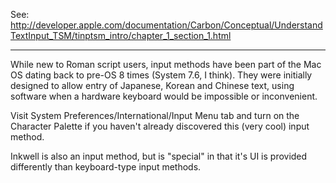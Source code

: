See: http://developer.apple.com/documentation/Carbon/Conceptual/UnderstandTextInput_TSM/tinptsm_intro/chapter_1_section_1.html

----

While new to Roman script users, input methods have been part of the Mac OS dating back to pre-OS 8 times (System 7.6, I think). They were initially designed to allow entry of Japanese, Korean and Chinese text, using software when a hardware keyboard would be impossible or inconvenient.

Visit System Preferences/International/Input Menu tab and turn on the Character Palette if you haven't already discovered this (very cool) input method.

Inkwell is also an input method, but is "special" in that it's UI is provided differently than keyboard-type input methods.
